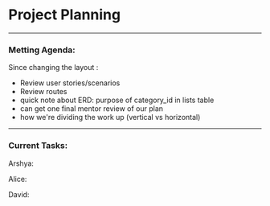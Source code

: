 # Project Planning

---

### Metting Agenda:
Since changing the layout :
- Review user stories/scenarios 
- Review routes	
- quick note about ERD: purpose of category_id in lists table
- can get one final mentor review of our plan
- how we're dividing the work up (vertical vs horizontal)

---

### Current Tasks: 
Arshya: 

Alice:

David:

